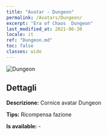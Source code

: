 ```yaml
---
title: "Avatar - Dungeon"
permalink: /Avatars/Dungeon/
excerpt: "Era of Chaos  Dungeon"
last_modified_at: 2021-06-30
locale: it
ref: "Dungeon.md"
toc: false
classes: wide
---
```

 ![Dungeon](/images/a/avatarFrame_45.png)

## Dettagli

 **Descrizione:** Cornice avatar Dungeon 

 **Tips:** Ricompensa fazione 

 **Is available:**  - 


